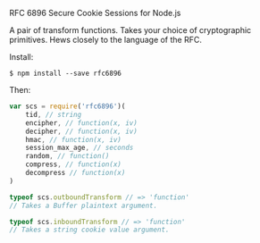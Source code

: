RFC 6896 Secure Cookie Sessions for Node.js

A pair of transform functions. Takes your choice of cryptographic primitives. Hews closely to the language of the RFC.

Install:

```shellsession
$ npm install --save rfc6896
```

Then:

```javascript
var scs = require('rfc6896')(
	tid, // string
	encipher, // function(x, iv)
	decipher, // function(x, iv)
	hmac, // function(x, iv)
	session_max_age, // seconds
	random, // function()
	compress, // function(x)
	decompress // function(x)
)

typeof scs.outboundTransform // => 'function'
// Takes a Buffer plaintext argument.

typeof scs.inboundTransform // => 'function'
// Takes a string cookie value argument.
```
